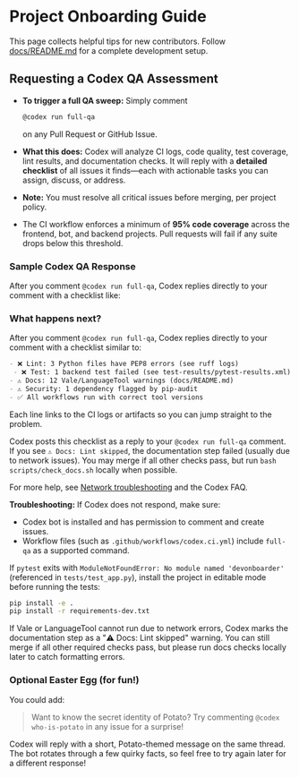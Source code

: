 # Project Onboarding Guide

This page collects helpful tips for new contributors. Follow [docs/README.md](README.md) for a complete development setup.

## Requesting a Codex QA Assessment

* **To trigger a full QA sweep:** Simply comment

  ```sh
  @codex run full-qa
  ```

  on any Pull Request or GitHub Issue.
* **What this does:** Codex will analyze CI logs, code quality, test coverage, lint results, and documentation checks. It will reply with a **detailed checklist** of all issues it finds—each with actionable tasks you can assign, discuss, or address.
* **Note:** You must resolve all critical issues before merging, per project policy.
* The CI workflow enforces a minimum of **95% code coverage** across the frontend, bot, and backend projects. Pull requests will fail if any suite drops below this threshold.

### Sample Codex QA Response

After you comment `@codex run full-qa`, Codex replies directly to your comment with a checklist like:

### What happens next?

After you comment `@codex run full-qa`, Codex replies directly to your comment with a checklist similar to:

```markdown
- ❌ Lint: 3 Python files have PEP8 errors (see ruff logs)
 - ❌ Test: 1 backend test failed (see test-results/pytest-results.xml)
- ⚠️ Docs: 12 Vale/LanguageTool warnings (docs/README.md)
- ⚠️ Security: 1 dependency flagged by pip-audit
- ✅ All workflows run with correct tool versions
```

Each line links to the CI logs or artifacts so you can jump straight to the problem.

Codex posts this checklist as a reply to your `@codex run full-qa` comment. If you see `⚠️ Docs: Lint skipped`, the documentation step failed (usually due to network issues). You may merge if all other checks pass, but run `bash scripts/check_docs.sh` locally when possible.

For more help, see [Network troubleshooting](network-troubleshooting.md) and the Codex FAQ.

**Troubleshooting:**
If Codex does not respond, make sure:

* Codex bot is installed and has permission to comment and create issues.
* Workflow files (such as `.github/workflows/codex.ci.yml`) include `full-qa` as a supported command.

If `pytest` exits with `ModuleNotFoundError: No module named 'devonboarder'`
(referenced in `tests/test_app.py`), install the project in editable mode
before running the tests:

```bash
pip install -e .
pip install -r requirements-dev.txt
```

If Vale or LanguageTool cannot run due to network errors, Codex marks the documentation step as a "⚠️ Docs: Lint skipped" warning. You can still merge if all other required checks pass, but please run docs checks locally later to catch formatting errors.

### Optional Easter Egg (for fun!)

You could add:

> Want to know the secret identity of Potato?
> Try commenting `@codex who-is-potato` in any issue for a surprise!

Codex will reply with a short, Potato-themed message on the same thread. The bot rotates through a few quirky facts, so feel free to try again later for a different response!
